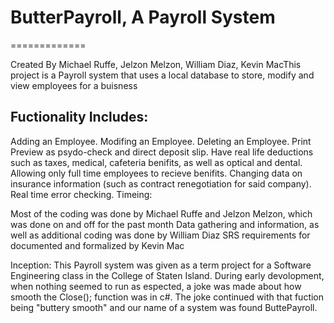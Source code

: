 <h1>ButterPayroll, A Payroll System</h1>
=============
<p>Created By Michael Ruffe, Jelzon Melzon, William Diaz, Kevin Mac</p?
<p>This project is a Payroll system that uses a local database to store, modify and view employees for a buisness</p>
<h2>Fuctionality Includes:</h2>
  Adding an Employee.
  Modifing an Employee.
  Deleting an Employee.
  Print Preview as psydo-check and direct deposit slip.
  Have real life deductions such as taxes, medical, cafeteria benifits, as well as optical and dental.
  Allowing only full time employees to recieve benifits.
  Changing data on insurance information (such as contract renegotiation for said company).
  Real time error checking.
Timeing:
  <p>Most of the coding was done by Michael Ruffe and Jelzon Melzon, which was done on and off for the past month
  Data gathering and information, as well as additional coding was done by William Diaz
  SRS requirements for documented and formalized by Kevin Mac</p>
Inception:
  This Payroll system was given as a term project for a Software Engineering class in the College of Staten Island. 
  During early devolopment, when nothing seemed to run as espected, a joke was made about how smooth the Close(); 
    function was in c#. The joke continued with that fuction being "buttery smooth" and our name of a system was found
    ButtePayroll.
